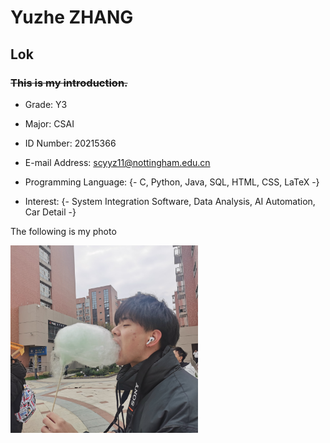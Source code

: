 # Yuzhe ZHANG
## Lok
###  ~~This is my introduction.~~

- Grade: Y3
- Major: CSAI
- ID Number: 20215366
- E-mail Address: scyyz11@nottingham.edu.cn

- Programming Language: {- C, Python, Java,  SQL,  HTML, CSS, LaTeX -}
- Interest: {- System Integration Software, Data Analysis, AI Automation, Car Detail -}

The following is my photo

<img src="/Contributors/images/IMG_0247.jpg" width="300" height="300" alt="Image"/><br/>
